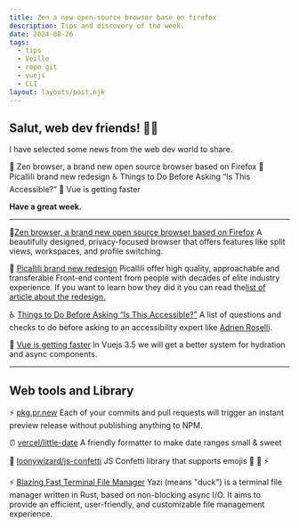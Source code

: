 ```yaml
---
title: Zen a new open-source browser base on firefox
description: Tips and discovery of the week.
date: 2024-08-26
tags:
  - tips
  - Veille
  - repo git
  - vuejs
  - CLI
layout: layouts/post.njk
---
```


## Salut, web dev friends! 🧑‍💻

I have selected some news  from the web dev world to share.

🎍 Zen browser, a brand new open source browser based on Firefox
🎪 Picallili brand new redesign
♿️ Things to Do Before Asking “Is This Accessible?”
🎥 Vue is getting faster

**Have a great week.**

___

🎍[Zen browser, a brand new open source browser based on Firefox](https://docs.zen-browser.app/)
A beautifully designed, privacy-focused browser that offers features like split views, workspaces, and profile switching.

🎪 [Picallili brand new redesign](https://piccalil.li/)
Picallili offer high quality, approachable and transferable Front-end content from people with decades of elite industry experience. If you want to learn how they did it you can read the[list of article about the redesign.](https://piccalil.li/blog/redesigning-piccalilli-the-first-part-of-the-design-process/)

♿️ [Things to Do Before Asking “Is This Accessible?”](https://adrianroselli.com/2024/08/things-to-do-before-asking-is-this-accessible.html)
A list of questions and checks to do before asking to an accessibility expert like [Adrien Roselli](https://adrianroselli.com/contact).

🎥 [Vue is getting faster](https://www.youtube.com/watch?v=Pz-jnSYJnjk)
In Vuejs 3.5 we will get a better system for hydration and async components.

___

## Web tools and Library

⚡️ [pkg.pr.new](https://github.com/stackblitz-labs/pkg.pr.new)
Each of your commits and pull requests will trigger an instant preview release without publishing anything to NPM.

⏰ [vercel/little-date](https://github.com/vercel/little-date)
A friendly formatter to make date ranges small & sweet

🎉 [loonywizard/js-confetti](https://github.com/loonywizard/js-confetti?tab=readme-ov-file)
JS Confetti library that supports emojis 🦄 🎉 ⚡️

⚡️ [Blazing Fast Terminal File Manager](https://github.com/sxyazi/yazi)
Yazi (means "duck") is a terminal file manager written in Rust, based on non-blocking async I/O. It aims to provide an efficient, user-friendly, and customizable file management experience.